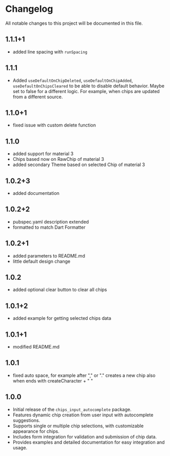 # Changelog

All notable changes to this project will be documented in this file.

## 1.1.1+1
- added line spacing with `runSpacing`

## 1.1.1
- Added `useDefaultOnChipDeleted`, `useDefaultOnChipAdded`, `useDefaultOnChipsCleared` to be able to disable default behavior. Maybe set to false for a different logic. For example, when chips are updated from a different source.

## 1.1.0+1
- fixed issue with custom delete function

## 1.1.0
- added support for material 3
- Chips based now on RawChip of material 3 
- added secondary Theme based on selected Chip of material 3

## 1.0.2+3
- added documentation

## 1.0.2+2
- pubspec.yaml description extended
- formatted to match Dart Formatter

## 1.0.2+1
- added parameters to README.md
- little default design change

## 1.0.2
- added optional clear button to clear all chips

## 1.0.1+2
- added example for getting selected chips data

## 1.0.1+1
- modified README.md

## 1.0.1
- fixed auto space, for example after "," or "."
  creates a new chip also when ends with createCharacter + " "

## 1.0.0

- Initial release of the `chips_input_autocomplete` package.
- Features dynamic chip creation from user input with autocomplete suggestions.
- Supports single or multiple chip selections, with customizable appearance for chips.
- Includes form integration for validation and submission of chip data.
- Provides examples and detailed documentation for easy integration and usage.
